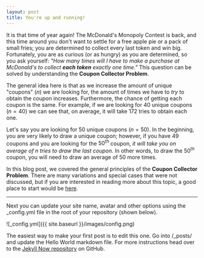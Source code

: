 ```yaml
---
layout: post
title: You're up and running!
---
```


It is that time of year again! The McDonald's Monopoly Contest is back, and this time around
you don't want to settle for a free apple pie or a pack of small fries; you are
determined to collect every last token and win big. Fortunately, you are as curious (or as hungry) as you are determined,
so you ask yourself: *"How many times will I have to make a purchase at McDonald's to collect
**each token** exactly one time."* This question can be solved by understanding
the **Coupon Collector Problem**.

The general idea here is that as we increase the amount of unique "coupons" ($n$) we are looking for,
the amount of times we have to *try* to obtain the coupon increases. Furthermore, the chance of getting each
coupon is the same. For example, if we are looking for $40$ unique coupons ($n=40$) we can see that, on average, it will take
$172$ tries to obtain each one.

Let's say you are looking for $50$ unique coupons ($n=50$). In the beginning, you are very likely to draw
a unique coupon; however, if you have $49$ coupons and you are looking
for the $50^{th}$ coupon, *it will take you on average of $n$ tries to draw the last coupon.*
In other words, to draw the $50^{th}$ coupon, you will need to draw an average of $50$ more times.

In this blog post, we covered the general principles of the **Coupon Collector Problem**.
There are many variations and special cases that were not discussed, but if you are interested in
reading more about this topic, a good place to start would be [here](https://probabilityandstats.wordpress.com/tag/coupon-collector-problem/).

---

Next you can update your site name, avatar and other options using the _config.yml file in the root of your repository (shown below).

![_config.yml]({{ site.baseurl }}/images/config.png)

The easiest way to make your first post is to edit this one. Go into /_posts/ and update the Hello World markdown file. For more instructions head over to the [Jekyll Now repository](https://github.com/barryclark/jekyll-now) on GitHub.
